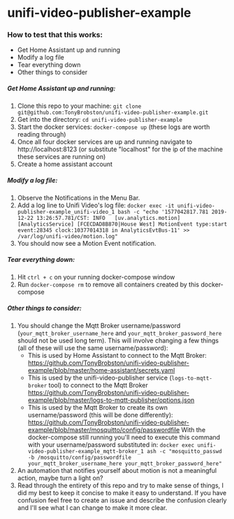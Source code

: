 # unifi-video-publisher-example

### How to test that this works:
  - Get Home Assistant up and running
  - Modify a log file
  - Tear everything down
  - Other things to consider

##### Get Home Assistant up and running:
  1. Clone this repo to your machine: `git clone git@github.com:TonyBrobston/unifi-video-publisher-example.git`
  2. Get into the directory: `cd unifi-video-publisher-example`
  3. Start the docker services: `docker-compose up` (these logs are worth reading through)
  4. Once all four docker services are up and running navigate to http://localhost:8123 (or substitute "localhost" for the ip of the machine these services are running on)
  5. Create a home assistant account

##### Modify a log file:
1. Observe the Notifications in the Menu Bar.
2. Add a log line to Unifi Video's log file: `docker exec -it unifi-video-publisher-example_unifi-video_1 bash -c "echo '1577042817.781 2019-12-22 13:26:57.781/CST: INFO   [uv.analytics.motion] [AnalyticsService] [FCECDAD8B870|House West] MotionEvent type:start event:28345 clock:10377014318 in AnalyticsEvtBus-11' >> /var/log/unifi-video/motion.log"`
3. You should now see a Motion Event notification.

##### Tear everything down:
  1. Hit `ctrl + c` on your running docker-compose window
  2. Run `docker-compose rm` to remove all containers created by this docker-compose

##### Other things to consider:
  1. You should change the Mqtt Broker username/password (`your_mqtt_broker_username_here` and `your_mqtt_broker_password_here` should not be used long term). This will involve changing a few things (all of these will use the same username/password):
      - This is used by Home Assistant to connect to the Mqtt Broker: https://github.com/TonyBrobston/unifi-video-publisher-example/blob/master/home-assistant/secrets.yaml
      - This is used by the unifi-video-publisher service (`logs-to-mqtt-broker` tool) to connect to the Mqtt Broker https://github.com/TonyBrobston/unifi-video-publisher-example/blob/master/logs-to-mqtt-publisher/options.json
      - This is used by the Mqtt Broker to create its own username/password (this will be done differently): https://github.com/TonyBrobston/unifi-video-publisher-example/blob/master/mosquitto/config/passwordfile With the docker-compose still running you'll need to execute this command with your username/password substituted in: `docker exec unifi-video-publisher-example_mqtt-broker_1 ash -c "mosquitto_passwd -b /mosquitto/config/passwordfile your_mqtt_broker_username_here your_mqtt_broker_password_here"`
  2. An automation that notifies yourself about motion is not a meaningful action, maybe turn a light on?
  3. Read through the entirety of this repo and try to make sense of things, I did my best to keep it concise to make it easy to understand. If you have confusion feel free to create an issue and describe the confusion clearly and I'll see what I can change to make it more clear.

